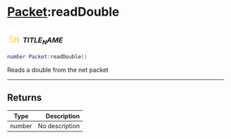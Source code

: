 # [Packet](../packet/README.md):readDouble

### <img src="../../.gitbook/assets/shared.png" width="32" height="32" /> $TITLE_NAME$

```lua
number Packet:readDouble()
```

Reads a double from the net packet<br>

-----------------
## Returns

| Type   | Description |
| ------ | ----------: |
| number | No description |
